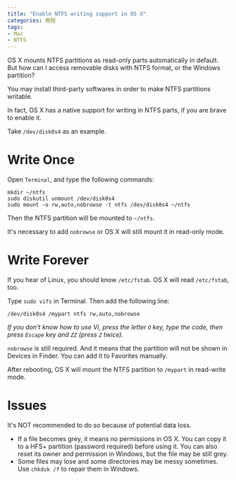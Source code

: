 ```yaml
---
title: "Enable NTFS writing support in OS X"
categories: 教程
tags:
- Mac
- NTFS
---
```

OS X mounts NTFS partitions as read-only parts automatically in default. But how can I access removable disks with NTFS format, or the Windows partition?

You may install third-party softwares in order to make NTFS partitions writable.

In fact, OS X has a native support for writing in NTFS parts, if you are brave to enable it.



Take `/dev/disk0s4` as an example.

# Write Once

Open `Terminal`, and type the following commands:

	mkdir ~/ntfs
	sudo diskutil unmount /dev/disk0s4
	sudo mount -o rw,auto,nobrowse -t ntfs /dev/disk0s4 ~/ntfs

Then the NTFS partition will be mounted to `~/ntfs`.

It's necessary to add `nobrowse` or OS X will still mount it in read-only mode.

# Write Forever

If you hear of Linux, you should know `/etc/fstab`. OS X will read `/etc/fstab`, too.

Type `sudo vifs` in Terminal. Then add the following line:

	/dev/disk0s4 /mypart ntfs rw,auto,nobrowse

*If you don't know how to use Vi, press the letter `O` key, type the code, then press `Escape` key and `ZZ` (press `Z` twice).*

`nobrowse` is still required. And it means that the partition will not be shown in Devices in Finder. You can add it to Favorites manually.

After rebooting, OS X will mount the NTFS partition to `/mypart` in read-write mode.

# Issues

It's NOT recommended to do so because of potential data loss.

* If a file becomes grey, it means no permissions in OS X. You can copy it to a HFS+ partition (password required) before using it. You can also reset its owner and permission in Windows, but the file may be still grey.
* Some files may lose and some directories may be messy sometimes. Use `chkdsk /f` to repair them in Windows.
